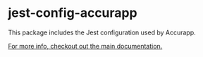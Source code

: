 # jest-config-accurapp

This package includes the Jest configuration used by Accurapp.

[For more info, checkout out the main documentation.](https://github.com/accurat/accurapp)

